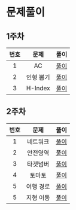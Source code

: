 # 문제풀이

## 1주차
| 번호                            | 문제                                 | 풀이                                  | 
|:------------------------------:|:---------------------------------:|:---------------------------------:|
|1   |AC |[풀이](Stack_Queue/AC/AC/main.cpp) |
|2   |인형 뽑기 |[풀이](Stack_Queue/DrawingDoll/DrawingDoll/main.cpp) |
|3   |H-Index |[풀이](Stack_Queue/HIndex/HIndex/main.cpp) |

## 2주차
| 번호                            | 문제                                 | 풀이                                  | 
|:------------------------------:|:---------------------------------:|:---------------------------------:|
|1   |네트워크 |[풀이](BFS_DFS/Network/Network/main.cpp) |
|2   |안전영역 |[풀이](BFS_DFS/SafeArea/SafeArea/main.cpp) |
|3   |타겟넘버 |[풀이](BFS_DFS/TargetNumb/TargetNumb/main.cpp) |
|4   |토마토 |[풀이](BFS_DFS/Tomato/Tomato/main.cpp) |
|5   |여행 경로 |[풀이](BFS_DFS/TravelRoute/TravelRoute/main.cpp) |
|5   |지형 이동 |[풀이](BFS_DFS/moveTerrain/moveTerrain/main.cpp) |

